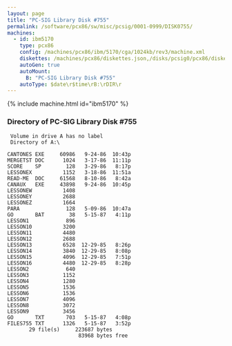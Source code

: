 ```yaml
---
layout: page
title: "PC-SIG Library Disk #755"
permalink: /software/pcx86/sw/misc/pcsig/0001-0999/DISK0755/
machines:
  - id: ibm5170
    type: pcx86
    config: /machines/pcx86/ibm/5170/cga/1024kb/rev3/machine.xml
    diskettes: /machines/pcx86/diskettes.json,/disks/pcsig0/pcx86/diskettes.json
    autoGen: true
    autoMount:
      B: "PC-SIG Library Disk #755"
    autoType: $date\r$time\rB:\rDIR\r
---
```


{% include machine.html id="ibm5170" %}

### Directory of PC-SIG Library Disk #755

     Volume in drive A has no label
     Directory of A:\

    CANTONES EXE     60986   9-24-86  10:43p
    MERGETST DOC      1024   3-17-86  11:11p
    SCORE    SP        128   3-29-86   8:17p
    LESSONEX          1152   3-18-86  11:51a
    READ-ME  DOC     61568   8-10-86   8:42a
    CANAUX   EXE     43898   9-24-86  10:45p
    LESSONEW          1408
    LESSONEY          2688
    LESSONEZ          1664
    PARA               128   5-09-86  10:47a
    GO       BAT        38   5-15-87   4:11p
    LESSON1            896
    LESSON10          3200
    LESSON11          4480
    LESSON12          2688
    LESSON13          6528  12-29-85   8:26p
    LESSON14          3840  12-29-85   8:08p
    LESSON15          4096  12-29-85   7:51p
    LESSON16          4480  12-29-85   8:28p
    LESSON2            640
    LESSON3           1152
    LESSON4           1280
    LESSON5           1536
    LESSON6           1536
    LESSON7           4096
    LESSON8           3072
    LESSON9           3456
    GO       TXT       703   5-15-87   4:08p
    FILES755 TXT      1326   5-15-87   3:52p
           29 file(s)     223687 bytes
                           83968 bytes free
